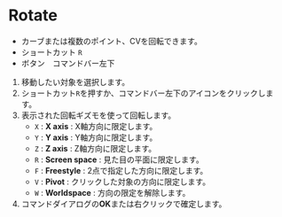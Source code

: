 # Rotate

- カーブまたは複数のポイント、CVを回転できます。
- ショートカット `R`
- ボタン　コマンドバー左下

1. 移動したい対象を選択します。
2. ショートカット`R`を押すか、コマンドバー左下のアイコンをクリックします。
3. 表示された回転ギズモを使って回転します。
   - `X` : **X axis** : X軸方向に限定します。
   - `Y` : **Y axis** : Y軸方向に限定します。
   - `Z` : **Z axis** : Z軸方向に限定します。
   - `R` : **Screen space** : 見た目の平面に限定します。
   - `F` : **Freestyle** : 2点で指定した方向に限定します。
   - `V` : **Pivot** : クリックした対象の方向に限定します。
   - `W` : **Worldspace** : 方向の限定を解除します。
4. コマンドダイアログの**OK**または右クリックで確定します。
